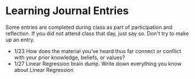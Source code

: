 # Learning Journal Entries

Some entries are completed during class as part of participation and reflection. 
If you did not attend class that day, just say so. Don't try to make up an entry. 


* 1/23 How does the material you’ve heard thus far connect or conflict with your prior knowledge, beliefs, or values?
* 1/27 Linear Regression brain dump. Write down everything you know about Linear Regression 

<!---
* QFT 02/03 - Variable Selection
    - Review the class-wide responses and comment on similarities and differences between your group and other groups top 3.
    - Think about the work that you have done, what you have learned and its value. 
    - What is the value of learning to ask your own questions? 
    - How can you use what you learned? 
    
* QFT 02/10 - What to do with non-continuous outcome data? 
* 2/14 - In class logistic regression recap

-- Check in 1 --


* QFT 02/25 - Missing Data
* 3/9 0 Midterm preparation


-- Check in 2 (Fri 2/13) --

# Second half of the term: 

* One check in per topic, Modified QFT process. 
* Generate questions in your learning journal (follow rules). 
* Will be checked on the first Monday of the start of a topic. 

--->
